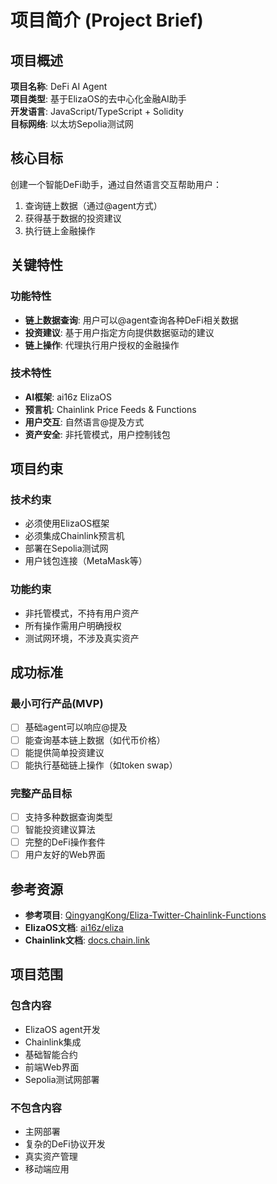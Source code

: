 # 项目简介 (Project Brief)

## 项目概述

**项目名称**: DeFi AI Agent  
**项目类型**: 基于ElizaOS的去中心化金融AI助手  
**开发语言**: JavaScript/TypeScript + Solidity  
**目标网络**: 以太坊Sepolia测试网  

## 核心目标

创建一个智能DeFi助手，通过自然语言交互帮助用户：
1. 查询链上数据（通过@agent方式）
2. 获得基于数据的投资建议
3. 执行链上金融操作

## 关键特性

### 功能特性
- **链上数据查询**: 用户可以@agent查询各种DeFi相关数据
- **投资建议**: 基于用户指定方向提供数据驱动的建议
- **链上操作**: 代理执行用户授权的金融操作

### 技术特性
- **AI框架**: ai16z ElizaOS
- **预言机**: Chainlink Price Feeds & Functions
- **用户交互**: 自然语言@提及方式
- **资产安全**: 非托管模式，用户控制钱包

## 项目约束

### 技术约束
- 必须使用ElizaOS框架
- 必须集成Chainlink预言机
- 部署在Sepolia测试网
- 用户钱包连接（MetaMask等）

### 功能约束
- 非托管模式，不持有用户资产
- 所有操作需用户明确授权
- 测试网环境，不涉及真实资产

## 成功标准

### 最小可行产品(MVP)
- [ ] 基础agent可以响应@提及
- [ ] 能查询基本链上数据（如代币价格）
- [ ] 能提供简单投资建议
- [ ] 能执行基础链上操作（如token swap）

### 完整产品目标
- [ ] 支持多种数据查询类型
- [ ] 智能投资建议算法
- [ ] 完整的DeFi操作套件
- [ ] 用户友好的Web界面

## 参考资源

- **参考项目**: [QingyangKong/Eliza-Twitter-Chainlink-Functions](https://github.com/QingyangKong/Eliza-Twitter-Chainlink-Functions#)
- **ElizaOS文档**: [ai16z/eliza](https://github.com/ai16z/eliza)
- **Chainlink文档**: [docs.chain.link](https://docs.chain.link/)

## 项目范围

### 包含内容
- ElizaOS agent开发
- Chainlink集成
- 基础智能合约
- 前端Web界面
- Sepolia测试网部署

### 不包含内容
- 主网部署
- 复杂的DeFi协议开发
- 真实资产管理
- 移动端应用 
